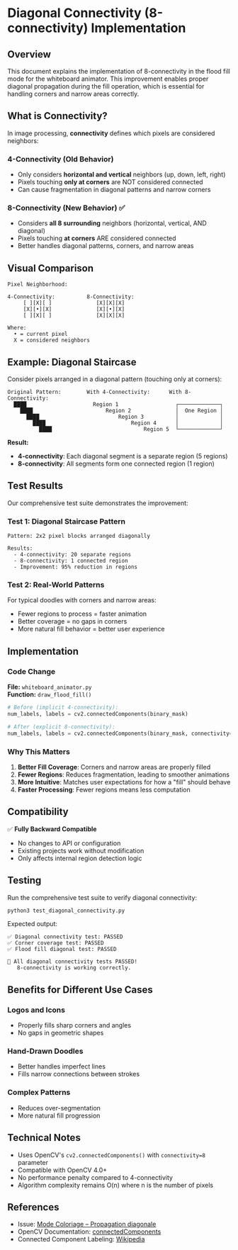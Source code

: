 # Diagonal Connectivity (8-connectivity) Implementation

## Overview

This document explains the implementation of 8-connectivity in the flood fill mode for the whiteboard animator. This improvement enables proper diagonal propagation during the fill operation, which is essential for handling corners and narrow areas correctly.

## What is Connectivity?

In image processing, **connectivity** defines which pixels are considered neighbors:

### 4-Connectivity (Old Behavior)
- Only considers **horizontal and vertical** neighbors (up, down, left, right)
- Pixels touching **only at corners** are NOT considered connected
- Can cause fragmentation in diagonal patterns and narrow corners

### 8-Connectivity (New Behavior) ✅
- Considers **all 8 surrounding** neighbors (horizontal, vertical, AND diagonal)
- Pixels touching **at corners** ARE considered connected
- Better handles diagonal patterns, corners, and narrow areas

## Visual Comparison

```
Pixel Neighborhood:

4-Connectivity:          8-Connectivity:
     [ ][X][ ]              [X][X][X]
     [X][•][X]              [X][•][X]
     [ ][X][ ]              [X][X][X]

Where:
  • = current pixel
  X = considered neighbors
```

## Example: Diagonal Staircase

Consider pixels arranged in a diagonal pattern (touching only at corners):

```
Original Pattern:        With 4-Connectivity:      With 8-Connectivity:
  ████                     Region 1                  ┌─────────────┐
    ████                       Region 2              │  One Region │
      ████                         Region 3          │             │
        ████                           Region 4      │             │
          ████                             Region 5  └─────────────┘
```

**Result:**
- **4-connectivity**: Each diagonal segment is a separate region (5 regions)
- **8-connectivity**: All segments form one connected region (1 region)

## Test Results

Our comprehensive test suite demonstrates the improvement:

### Test 1: Diagonal Staircase Pattern
```
Pattern: 2x2 pixel blocks arranged diagonally

Results:
  - 4-connectivity: 20 separate regions
  - 8-connectivity: 1 connected region
  - Improvement: 95% reduction in regions
```

### Test 2: Real-World Patterns
For typical doodles with corners and narrow areas:
- Fewer regions to process = faster animation
- Better coverage = no gaps in corners
- More natural fill behavior = better user experience

## Implementation

### Code Change

**File:** `whiteboard_animator.py`  
**Function:** `draw_flood_fill()`

```python
# Before (implicit 4-connectivity):
num_labels, labels = cv2.connectedComponents(binary_mask)

# After (explicit 8-connectivity):
num_labels, labels = cv2.connectedComponents(binary_mask, connectivity=8)
```

### Why This Matters

1. **Better Fill Coverage**: Corners and narrow areas are properly filled
2. **Fewer Regions**: Reduces fragmentation, leading to smoother animations
3. **More Intuitive**: Matches user expectations for how a "fill" should behave
4. **Faster Processing**: Fewer regions means less computation

## Compatibility

✅ **Fully Backward Compatible**
- No changes to API or configuration
- Existing projects work without modification
- Only affects internal region detection logic

## Testing

Run the comprehensive test suite to verify diagonal connectivity:

```bash
python3 test_diagonal_connectivity.py
```

Expected output:
```
✅ Diagonal connectivity test: PASSED
✅ Corner coverage test: PASSED
✅ Flood fill diagonal test: PASSED

🎉 All diagonal connectivity tests PASSED!
   8-connectivity is working correctly.
```

## Benefits for Different Use Cases

### Logos and Icons
- Properly fills sharp corners and angles
- No gaps in geometric shapes

### Hand-Drawn Doodles
- Better handles imperfect lines
- Fills narrow connections between strokes

### Complex Patterns
- Reduces over-segmentation
- More natural fill progression

## Technical Notes

- Uses OpenCV's `cv2.connectedComponents()` with `connectivity=8` parameter
- Compatible with OpenCV 4.0+
- No performance penalty compared to 4-connectivity
- Algorithm complexity remains O(n) where n is the number of pixels

## References

- Issue: [Mode Coloriage – Propagation diagonale](link-to-issue)
- OpenCV Documentation: [connectedComponents](https://docs.opencv.org/4.x/d3/dc0/group__imgproc__shape.html#gaedef8c7340499ca391d459122e51bef5)
- Connected Component Labeling: [Wikipedia](https://en.wikipedia.org/wiki/Connected-component_labeling)
